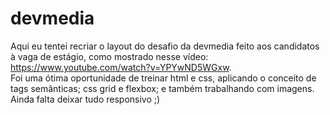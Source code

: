 # devmedia

Aqui eu tentei recriar o layout do desafio da devmedia feito aos candidatos à vaga de estágio, como mostrado nesse vídeo: https://www.youtube.com/watch?v=YPYwND5WGxw. <br>
Foi uma ótima oportunidade de treinar html e css, aplicando o conceito de tags semânticas; css grid e flexbox; e também trabalhando com imagens. <br>
Ainda falta deixar tudo responsivo ;)
